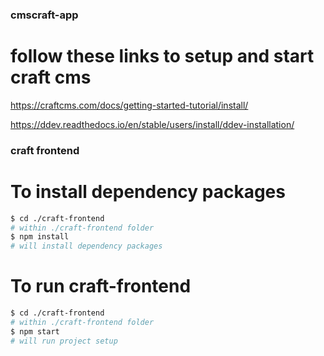 ### cmscraft-app

# follow these links to setup and start craft cms

https://craftcms.com/docs/getting-started-tutorial/install/

https://ddev.readthedocs.io/en/stable/users/install/ddev-installation/

### craft frontend

# To install dependency packages

```bash
$ cd ./craft-frontend
# within ./craft-frontend folder
$ npm install
# will install dependency packages
```

# To run craft-frontend

```bash
$ cd ./craft-frontend
# within ./craft-frontend folder
$ npm start
# will run project setup
```

